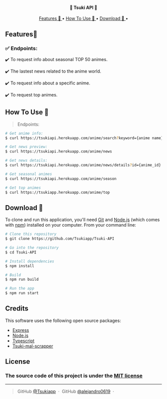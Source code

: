 <h4 align="center">🌌 Tsuki API 🌌</h4>

<p align="center">
  <a href="#Features"> Features 🦾 </a> •
  <a href="#how-to-use">How To Use 📖 </a> •
  <a href="#Download">Download 💾 </a> •
</p>



## Features🦾

### ✅ Endpoints:  

   ✔️ To request info about seasonal TOP 50 animes.

   ✔️ The lastest news related to the anime world.

   ✔️ To request info about a specific anime.

   ✔️ To request top animes.


## How To Use 📖
> Endpoints:
```bash
# Get anime info:
$ curl https://tsukiapi.herokuapp.com/anime/search?keyword={anime name}&type=anime

# Get news preview:
$ curl https://tsukiapi.herokuapp.com/anime/news

# Get news details:
$ curl https://tsukiapi.herokuapp.com/anime/news/details?id={anime_id}

# Get seasonal animes
$ curl https://tsukiapi.herokuapp.com/anime/season

# Get top animes
$ curl https://tsukiapp.herokuapp.com/anime/top
```

## Download 💾


To clone and run this application, you'll need [Git](https://git-scm.com) and [Node.js](https://nodejs.org/en/download/) (which comes with [npm](http://npmjs.com)) installed on your computer. From your command line:

```bash
# Clone this repository
$ git clone https://github.com/Tsukiapp/Tsuki-API

# Go into the repository
$ cd Tsuki-API

# Install dependencies
$ npm install

# Build
$ npm run build

# Run the app
$ npm run start

```


## Credits

This software uses the following open source packages:

- [Express](http://expressjs.com/)
- [Node.js](https://nodejs.org/)
- [Typescript](https://www.typescriptlang.org/)
- [Tsuki-mal-scrapper](https://github.com/Tsukiapp/MAL-scrapper)


## License

### The source code of this project is under the [MIT license](https://github.com/Tsukiapp/MAL-scrapper/blob/main/LICENSE)

---

> GitHub [@Tsukiapp](https://github.com/Tsukiapp) &nbsp;&middot;&nbsp;
> GitHub [@alejandro0619](https://github.com/alejandro0619) &nbsp;&middot;&nbsp;